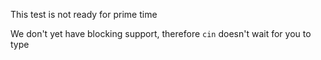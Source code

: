 This test is not ready for prime time

We don't yet have blocking support, therefore `cin` doesn't wait for you to type 